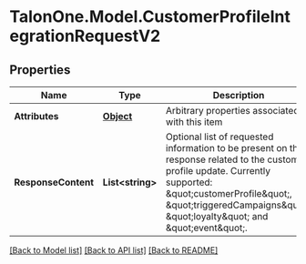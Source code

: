 
# TalonOne.Model.CustomerProfileIntegrationRequestV2

## Properties

Name | Type | Description | Notes
------------ | ------------- | ------------- | -------------
**Attributes** | [**Object**](.md) | Arbitrary properties associated with this item | [optional] 
**ResponseContent** | **List&lt;string&gt;** | Optional list of requested information to be present on the response related to the customer profile update. Currently supported: \&quot;customerProfile\&quot;, \&quot;triggeredCampaigns\&quot;, \&quot;loyalty\&quot; and \&quot;event\&quot;.  | [optional] 

[[Back to Model list]](../README.md#documentation-for-models)
[[Back to API list]](../README.md#documentation-for-api-endpoints)
[[Back to README]](../README.md)

